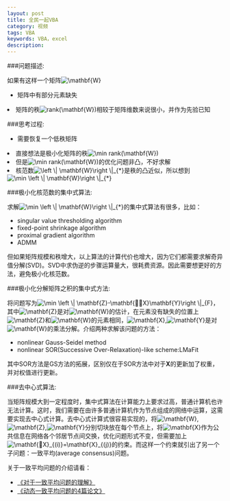 ```yaml
---
layout: post
title: 全民一起VBA
category: 视频
tags: VBA
keywords: VBA，excel
description: 
---
```


###问题描述:
<div>如果有这样一个矩阵<img src="http://latex.codecogs.com/gif.latex?\mathbf{W}" title="\mathbf{W}" /></div>

- 矩阵中有部分元素缺失
<li>矩阵的秩<img src="http://latex.codecogs.com/gif.latex?rank(\mathbf{W})" title="rank(\mathbf{W})" />相较于矩阵维数来说很小，并作为先验已知</li>


    


###思考过程:

- 需要恢复一个低秩矩阵
<li>直接想法是极小化矩阵的秩<img src="http://latex.codecogs.com/gif.latex?\min&space;rank(\mathbf{W})" title="\min rank(\mathbf{W})" /></li>
<li>但是<img src="http://latex.codecogs.com/gif.latex?\min&space;rank(\mathbf{W})" title="\min rank(\mathbf{W})" />的优化问题非凸，不好求解</li>
<li>核范数<img src="http://latex.codecogs.com/gif.latex?\left&space;\|&space;\mathbf{W}\right&space;\|_{*}" title="\left \| \mathbf{W}\right \|_{*}" />是秩的凸近似，所以想到<img src="http://latex.codecogs.com/gif.latex?\min&space;\left&space;\|&space;\mathbf{W}\right&space;\|_{*}" title="\min \left \| \mathbf{W}\right \|_{*}" /></li>

###极小化核范数的集中式算法:

<div>求解<img src="http://latex.codecogs.com/gif.latex?\min&space;\left&space;\|&space;\mathbf{W}\right&space;\|_{*}" title="\min \left \| \mathbf{W}\right \|_{*}" />的集中式算法有很多，比如：</div>

- singular value thresholding algorithm
- fixed-point shrinkage algorithm
- proximal gradient algorithm
- ADMM


但如果矩阵规模和秩增大，以上算法的计算代价也增大，因为它们都需要求解奇异值分解(SVD)。SVD中求伪逆的步骤运算量大，很耗费资源。因此需要想更好的方法，避免极小化核范数。

###极小化分解矩阵之积的集中式方法:

<div>将问题写为<img src="http://latex.codecogs.com/gif.latex?\min&space;\left&space;\|&space;\mathbf{Z}-\mathbf{X}\mathbf{Y}\right&space;\|_{F}" title="\min \left \| \mathbf{Z}-\mathbf{X}\mathbf{Y}\right \|_{F}" />，其中<img src="http://latex.codecogs.com/gif.latex?\mathbf{Z}" title="\mathbf{Z}" />是对<img src="http://latex.codecogs.com/gif.latex?\mathbf{W}" title="\mathbf{W}" />的估计，在元素没有缺失的位置上<img src="http://latex.codecogs.com/gif.latex?\mathbf{Z}" title="\mathbf{Z}" />和<img src="http://latex.codecogs.com/gif.latex?\mathbf{W}" title="\mathbf{W}" />的元素相同，<img src="http://latex.codecogs.com/gif.latex?\mathbf{X}" title="\mathbf{X}" />,<img src="http://latex.codecogs.com/gif.latex?\mathbf{Y}" title="\mathbf{Y}" />是对<img src="http://latex.codecogs.com/gif.latex?\mathbf{W}" title="\mathbf{W}" />的乘法分解。介绍两种求解该问题的方法：


- nonlinear Gauss-Seidel method
- nonlinear SOR(Successive Over-Relaxation)-like scheme:LMaFit


其中SOR方法是GS方法的拓展，区别仅在于SOR方法中对于**X**的更新加了权重，并对权值进行更新。

###去中心式算法:

<div>当矩阵规模大到一定程度时，集中式算法在计算能力上要求过高，普通计算机也许无法计算。这时，我们需要在由许多普通计算机作为节点组成的网络中运算，这需要实现去中心式计算。去中心式计算式很容易实现的，将<img src="http://latex.codecogs.com/gif.latex?\mathbf{W}" title="\mathbf{W}" />,<img src="http://latex.codecogs.com/gif.latex?\mathbf{Z}" title="\mathbf{Z}" />,<img src="http://latex.codecogs.com/gif.latex?\mathbf{Y}" title="\mathbf{Y}" />分别切块放在每个节点上，将<img src="http://latex.codecogs.com/gif.latex?\mathbf{X}" title="\mathbf{X}" />作为公共信息在网络各个邻居节点间交换，优化问题形式不变，但需要加上<img src="http://latex.codecogs.com/gif.latex?\mathbf{X}_{(i)}=\mathbf{X}_{(j)}" title="\mathbf{X}_{(i)}=\mathbf{X}_{(j)}" />的约束。而这样一个约束就引出了另一个子问题：一致平均(average consensus)问题。

关于一致平均问题的介绍请看：

- [《对于一致平均问题的理解》](http://painterlin.com/2014/08/22/Average-Consensus.html)
- [《动态一致平均问题的4篇论文》](http://painterlin.com/2014/08/31/Papers-about-average-consensus.html)






